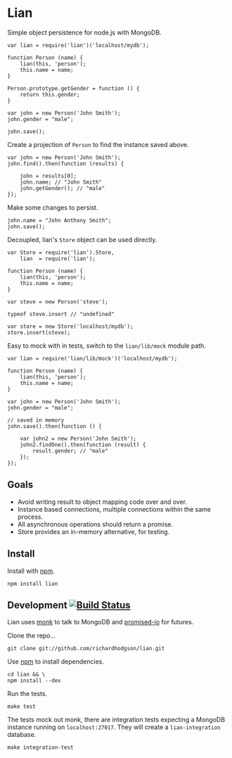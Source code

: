 # Lian

Simple object persistence for node.js with MongoDB.

    var lian = require('lian')('localhost/mydb');

    function Person (name) {
        lian(this, 'person');
        this.name = name;
    }

    Person.prototype.getGender = function () {
        return this.gender;
    }

    var john = new Person('John Smith');
    john.gender = "male";

    john.save();

Create a projection of `Person` to find the instance saved above.

    var john = new Person('John Smith');
    john.find().then(function (results) {

        john = results[0];
        john.name; // "John Smith"
        john.getGender(); // "male"
    });

Make some changes to persist.

    john.name = "John Anthony Smith";
    john.save();

Decoupled, lian's `Store` object can be used directly.

    var Store = require('lian').Store,
        lian  = require('lian');

    function Person (name) {
        lian(this, 'person');
        this.name = name;
    }

    var steve = new Person('steve');

    typeof steve.insert // "undefined"

    var store = new Store('localhost/mydb');
    store.insert(steve);

Easy to mock with in tests, switch to the `lian/lib/mock` module path.

    var lian = require('lian/lib/mock')('localhost/mydb');

    function Person (name) {
        lian(this, 'person');
        this.name = name;
    }

    var john = new Person('John Smith');
    john.gender = "male";

    // saved in memory
    john.save().then(function () {

        var john2 = new Person('John Smith');
        john2.findOne().then(function (result) {
            result.gender; // "male"
        });
    });

## Goals

- Avoid writing result to object mapping code over and over.
- Instance based connections, multiple connections within the same process.
- All asynchronous operations should return a promise.
- Store provides an in-memory alternative, for testing.

## Install

Install with [npm](http://npmjs.org).

    npm install lian

## Development [![Build Status](https://secure.travis-ci.org/richardhodgson/lian.png)](http://travis-ci.org/richardhodgson/lian)

Lian uses [monk](https://github.com/LearnBoost/monk) to talk to MongoDB and [promised-io](https://github.com/kriszyp/promised-io) for futures.

Clone the repo...

    git clone git://github.com/richardhodgson/lian.git

Use [npm](http://npmjs.org) to install dependencies.

    cd lian && \
    npm install --dev

Run the tests.

    make test

The tests mock out monk, there are integration tests expecting a MongoDB instance running on `localhost:27017`. They will create a `lian-integration` database.

    make integration-test
